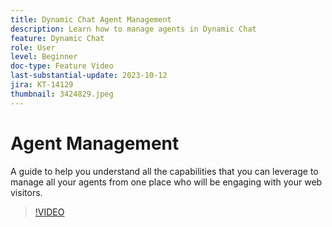 ```yaml
---
title: Dynamic Chat Agent Management
description: Learn how to manage agents in Dynamic Chat
feature: Dynamic Chat
role: User
level: Beginner
doc-type: Feature Video
last-substantial-update: 2023-10-12
jira: KT-14129
thumbnail: 3424829.jpeg
---
```


# Agent Management

A guide to help you understand all the capabilities that you can leverage to manage all your agents from one place who will be engaging with your web visitors.


>[!VIDEO](https://video.tv.adobe.com/v/3424829/?learn=on)
